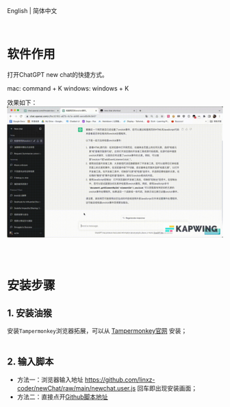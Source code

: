 <p> English<a href="README.md"></a> |  简体中文 </p>
<br>

# 软件作用
打开ChatGPT new chat的快捷方式。

mac: command + K
windows: windows + K

效果如下：
![image](https://github.com/linxz-coder/img-folder/blob/main/newchat.gif)

<br><br>
# 安装步骤
## **1. 安装油猴**  
安装<code>Tampermonkey</code>浏览器拓展，可以从 <a href="https://www.tampermonkey.net/" rel="nofollow">Tampermonkey官网</a> 安装； 
<br><br>
## **2. 输入脚本**
- 方法一：浏览器输入地址 https://github.com/linxz-coder/newChat/raw/main/newchat.user.js 回车即出现安装画面；    
- 方法二：直接点开<a href="https://github.com/linxz-coder/newChat/raw/main/newchat.user.js">Github脚本地址</a>
